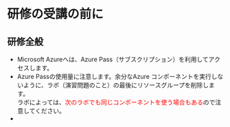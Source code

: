 # 研修の受講の前に

## 研修全般
- Microsoft Azureへは、Azure Pass（サブスクリプション）を利用してアクセスします。
- Azure Passの使用量に注意します。余分なAzure コンポーネントを実行しないように、ラボ（演習問題のこと）の最後にリソースグループを削除します。<br>ラボによっては、<font color="Red">次のラボでも同じコンポーネントを使う場合もある</font>ので注意してください。
- 
